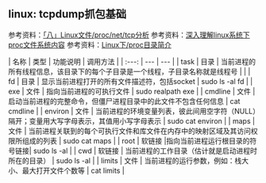 ## linux: tcpdump抓包基础

参考资料：[「八」Linux文件/proc/net/tcp分析](https://guanjunjian.github.io/2017/11/09/study-8-proc-net-tcp-analysis/)
参考资料：[深入理解linux系统下proc文件系统内容](https://www.cnblogs.com/cute/archive/2011/04/20/2022280.html)
参考资料：[Linux下/proc目录简介](https://blog.spoock.com/2019/10/08/proc/)


| 名称 | 类型 | 功能说明 | 调用方法 |
| :---: | --- | --- |
| task | 目录 | 当前进程的所有线程信息，该目录下的每个子目录是一个线程，子目录名称就是线程号 |  |
| fd | 目录 | 显示当前进程打开的所有文件描述符，包括socket | sudo ls -al fd |
| exe | 文件 | 指向当前进程的可执行文件 | sudo realpath exe |
| cmdline | 文件 | 启动当前进程的完整命令，但僵尸进程目录中的此文件不包含任何信息 | cat cmdline |
| environ | 文件 | 当前进程的环境变量列表，彼此间用空字符（NULL）隔开；变量用大写字母表示，其值用小写字母表示 | sudo cat environ |
| maps | 文件 | 当前进程关联到的每个可执行文件和库文件在内存中的映射区域及其访问权限所组成的列表 | sudo cat maps |
| root | 软链接 |指向当前进程运行根目录的符号链接| sudo ls -al |
| cwd | 软链接 | 当前进程的工作目录（估计就是启动进程时所在的目录） | sudo ls -al |
| limits | 文件 | 当前进程的运行参数，例如：栈大小、最大打开文件个数等 | cat limits |









